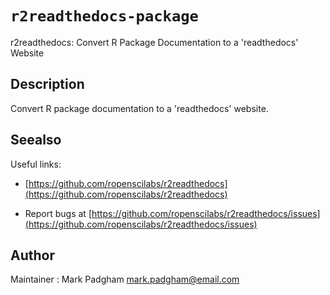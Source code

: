 # `r2readthedocs-package`

r2readthedocs: Convert R Package Documentation to a 'readthedocs' Website


## Description

Convert R package documentation to a 'readthedocs' website.


## Seealso

Useful links:
   

*   [https://github.com/ropenscilabs/r2readthedocs](https://github.com/ropenscilabs/r2readthedocs)   

*  Report bugs at [https://github.com/ropenscilabs/r2readthedocs/issues](https://github.com/ropenscilabs/r2readthedocs/issues)


## Author

Maintainer : Mark Padgham mark.padgham@email.com
